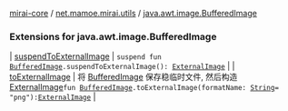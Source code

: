 [mirai-core](../../index.md) / [net.mamoe.mirai.utils](../index.md) / [java.awt.image.BufferedImage](./index.md)

### Extensions for java.awt.image.BufferedImage

| [suspendToExternalImage](suspend-to-external-image.md) | `suspend fun `[`BufferedImage`](https://docs.oracle.com/javase/6/docs/api/java/awt/image/BufferedImage.html)`.suspendToExternalImage(): `[`ExternalImage`](../-external-image/index.md) |
| [toExternalImage](to-external-image.md) | 将 [BufferedImage](https://docs.oracle.com/javase/6/docs/api/java/awt/image/BufferedImage.html) 保存稳临时文件, 然后构造 [ExternalImage](../-external-image/index.md)`fun `[`BufferedImage`](https://docs.oracle.com/javase/6/docs/api/java/awt/image/BufferedImage.html)`.toExternalImage(formatName: `[`String`](https://kotlinlang.org/api/latest/jvm/stdlib/kotlin/-string/index.html)` = "png"): `[`ExternalImage`](../-external-image/index.md) |

